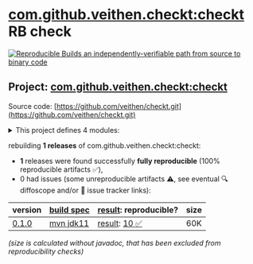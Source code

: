 [com.github.veithen.checkt:checkt](https://central.sonatype.com/artifact/com.github.veithen.checkt/checkt/versions) RB check
=======

[![Reproducible Builds](https://reproducible-builds.org/images/logos/rb.svg) an independently-verifiable path from source to binary code](https://reproducible-builds.org/)

## Project: [com.github.veithen.checkt:checkt](https://central.sonatype.com/artifact/com.github.veithen.checkt/checkt/versions)

Source code: [https://github.com/veithen/checkt.git](https://github.com/veithen/checkt.git)

<details><summary>This project defines 4 modules:</summary>

* [com.github.veithen.checkt:checkt](https://central.sonatype.com/artifact/com.github.veithen.checkt/checkt/0.1.0)
* [com.github.veithen.checkt:checkt-annotation-processor](https://central.sonatype.com/artifact/com.github.veithen.checkt/checkt-annotation-processor/0.1.0)
* [com.github.veithen.checkt:checkt-annotations](https://central.sonatype.com/artifact/com.github.veithen.checkt/checkt-annotations/0.1.0)
* [com.github.veithen.checkt:test](https://central.sonatype.com/artifact/com.github.veithen.checkt/test/0.1.0)
</details>

rebuilding **1 releases** of com.github.veithen.checkt:checkt:
- **1** releases were found successfully **fully reproducible** (100% reproducible artifacts :white_check_mark:),
- 0 had issues (some unreproducible artifacts :warning:, see eventual :mag: diffoscope and/or :memo: issue tracker links):

| version | [build spec](/BUILDSPEC.md) | [result](https://reproducible-builds.org/docs/jvm/): reproducible? | size |
| -- | --------- | ------ | -- |
| [0.1.0](https://central.sonatype.com/artifact/com.github.veithen.checkt/checkt/0.1.0/pom) | [mvn jdk11](checkt-0.1.0.buildspec) | [result](checkt-0.1.0.buildinfo): [10 :white_check_mark: ](checkt-0.1.0.buildcompare) | 60K |

<i>(size is calculated without javadoc, that has been excluded from reproducibility checks)</i>
